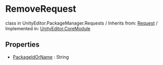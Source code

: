 # RemoveRequest
class in UnityEditor.PackageManager.Requests
 / Inherits from: <a href="https://docs.unity3d.com/6000.1/Documentation/ScriptReference/Request.html">Request</a> / Implemented in: <a href="https://docs.unity3d.com/6000.1/Documentation/ScriptReference/UnityEditor.CoreModule.html">UnityEditor.CoreModule</a>

## Properties
- <a href="https://docs.unity3d.com/6000.1/Documentation/ScriptReference/RemoveRequest-PackageIdOrName.html">PackageIdOrName</a> : String
